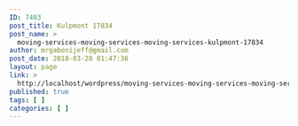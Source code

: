 ```yaml
---
ID: 7403
post_title: Kulpmont 17834
post_name: >
  moving-services-moving-services-moving-services-kulpmont-17834
author: mrgabonijeff@gmail.com
post_date: 2018-03-28 01:47:36
layout: page
link: >
  http://localhost/wordpress/moving-services-moving-services-moving-services-kulpmont-17834/
published: true
tags: [ ]
categories: [ ]
---
```

